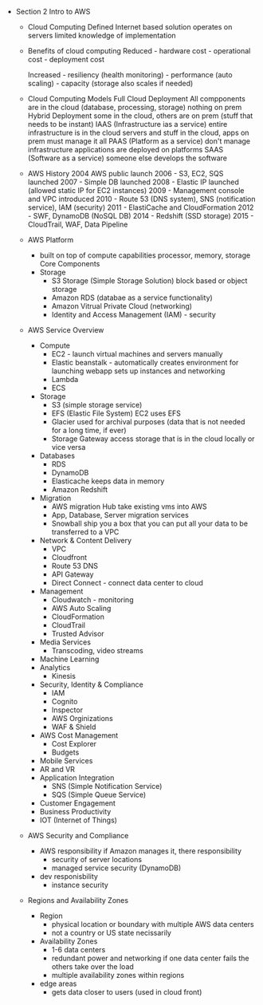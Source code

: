 * Section 2 Intro to AWS
    * Cloud Computing Defined
        Internet based solution
        operates on servers
        limited knowledge of implementation

    * Benefits of cloud computing
        Reduced
            - hardware cost
            - operational cost
            - deployment cost
        
        Increased
            - resiliency (health monitoring)
            - performance (auto scaling)
            - capacity (storage also scales if needed)

    * Cloud Computing Models
        Full Cloud Deployment
            All compponents are in the cloud (database, processing, storage)
            nothing on prem
        Hybrid Deployment
            some in the cloud, others are on prem (stuff that needs to be instant)
        IAAS (Infrastructure ias a service)
            entire infrastructure is in the cloud
                servers and stuff in the cloud, apps on prem
            must manage it all
        PAAS (Platform as a service)
            don't manage infrastructure
            applications are deployed on platforms
        SAAS (Software as a service)
            someone else develops the software
    * AWS History
        2004 AWS public launch
        2006 - S3, EC2, SQS launched
        2007 - Simple DB launched
        2008 - Elastic IP launched (allowed static IP for EC2 instances)
        2009 - Management console and VPC introduced
        2010 - Route 53 (DNS system), SNS (notification service), IAM (security)
        2011 - ElastiCache and CloudFormation
        2012 - SWF, DynamoDB (NoSQL DB)
        2014 - Redshift (SSD storage)
        2015 - CloudTrail, WAF, Data Pipeline
    * AWS Platform
        - built on top of compute capabilities
            processor, memory, storage
        Core Components
        * Storage
            *  S3 Storage (Simple Storage Solution)
                  block based or object storage
            * Amazon RDS (databae as a service functionality)
            * Amazon Vitrual Private Cloud (networking)
            * Identity and Access Management (IAM) - security
    * AWS Service Overview
        * Compute
            * EC2 - launch virtual machines and servers manually
            * Elastic beanstalk - automatically creates environment for launching webapp
                sets up instances and networking
            * Lambda
            * ECS
        * Storage
            * S3 (simple storage service)
            * EFS (Elastic File System)
                EC2 uses EFS
            * Glacier
                used for archival purposes (data that is not needed for a long time, if ever)
            * Storage Gateway
                access storage that is in the cloud locally or vice versa
        * Databases
            * RDS
            * DynamoDB
            * Elasticache
                keeps data in memory
            * Amazon Redshift
        * Migration
            * AWS migration Hub 
                take existing vms into AWS
            * App, Database, Server migration services
            * Snowball
                ship you a box that you can put all your data to be transferred to a VPC
        * Network & Content Delivery
            * VPC
            * Cloudfront
            * Route 53 DNS
            * API Gateway
            * Direct Connect - connect data center to cloud
        * Management
            * Cloudwatch - monitoring
            * AWS Auto Scaling
            * CloudFormation
            * CloudTrail
            * Trusted Advisor
        * Media Services
            * Transcoding, video streams
        * Machine Learning
        * Analytics
            * Kinesis
        * Security, Identity & Compliance
            * IAM
            * Cognito
            * Inspector
            * AWS Orginizations
            * WAF & Shield
        * AWS Cost Management
            * Cost Explorer
            * Budgets
        * Mobile Services
        * AR and VR
        * Application Integration
            * SNS (Simple Notification Service)
            * SQS (Simple Queue Service)
        * Customer Engagement
        * Business Productivity
        * IOT (Internet of Things)
    * AWS Security and Compliance
        * AWS responsibility
            if Amazon manages it, there responsibility
            * security of server locations
            * managed service security (DynamoDB)
        * dev responisbility
            * instance security
    * Regions and Availability Zones
        * Region
            * physical location or boundary with multiple AWS data centers
            * not a country or US state necissarily
        * Availability Zones
            * 1-6 data centers
            * redundant power and networking
                if one data center fails the others take over the load
            * multiple availability zones within regions
        * edge areas 
            * gets data closer to users (used in cloud front)
            

